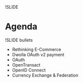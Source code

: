 !SLIDE
# Agenda

!SLIDE bullets
* Rethinking E-Commerce
* Dwolla OAuth v2 payment
* OAuth 
* OpenTransact 
* OpenID Connect
* Currency Exchange & Federation


